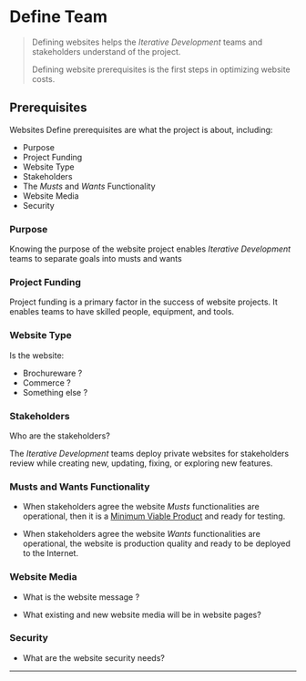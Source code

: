 # Define Team

> Defining websites helps the _Iterative Development_ teams and stakeholders understand of the project.
>
> Defining website prerequisites is the first steps in optimizing website costs.

## Prerequisites

Websites Define prerequisites are what the project is about, including:
- Purpose
- Project Funding
- Website Type
- Stakeholders
- The *Musts* and *Wants* Functionality
- Website Media
- Security

### Purpose

Knowing the purpose of the website project enables _Iterative Development_ teams to separate goals into musts and wants

### Project Funding

Project funding is a primary factor in the success of website projects. It enables teams to have skilled people, equipment, and tools.

### Website Type

Is the website:

- Brochureware ?
- Commerce ?
- Something else ?

### Stakeholders

Who are the stakeholders?

The _Iterative Development_ teams deploy private websites for stakeholders review while creating new, updating, fixing, or exploring new features.

### Musts and Wants Functionality

- When stakeholders agree the website _Musts_ functionalities are operational, then it is a [Minimum Viable Product](/docs/overview/#minimum-viable-product) and ready for testing.

- When stakeholders agree the website _Wants_ functionalities are operational, the website is production quality and ready to be deployed to the Internet.

### Website Media

- What is the website message ?

- What existing and new website media will be in website pages?

### Security

- What are the website security needs?

---
